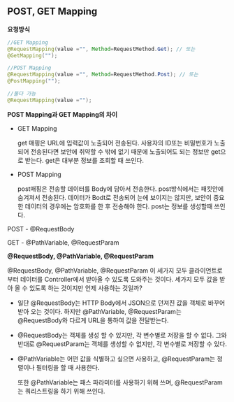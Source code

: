## POST, GET Mapping



**요청방식**

```java
//GET Mapping
@RequestMapping(value ="", Method=RequestMethod.Get); // 또는
@GetMapping("");

//POST Mapping
@RequestMapping(value ="", Method=RequestMethod.Post); // 또는
@PostMapping("");

//둘다 가능
@RequestMapping(value ="");
```



**POST Mapping과 GET Mapping의 차이**

- GET Mapping

  get 매핑은 URL에 입력값이 노출되어 전송된다. 사용자의 ID또는 비밀번호가 노출되어 전송된다면 보안에 취약할 수 밖에 없기 때문에 노출되어도 되는 정보만 get으로 받는다. get은 대부분 정보를 조회할 때 쓰인다. 

- POST Mapping

  post매핑은 전송할 데이터를 Body에 담아서 전송한다. post방식에서는 패킷안에 숨겨져서 전송된다. 데이터가 Bodt로 전송되어 눈에 보이지는 않지만, 보안이 중요한 데이터의 경우에는 암호화를 한 후 전송해야 한다. post는 정보를 생성할때 쓰인다.



POST - @RequestBody

GET - @PathVariable, @RequestParam



**@RequestBody, @PathVariable, @RequestParam**

@RequestBody, @PathVariable, @RequestParam 이 세가지 모두 클라이언트로부터 데이터를 Controller에서 받아올 수 있도록 도와주는 것이다. 세가지 모두 값을 받아 올 수 있도록 하는 것이지만 언제 사용하는 것일까?

- 일단 @RequestBody는 HTTP Body에서 JSON으로 던져진 값을 객체로 바꾸어 받아 오는 것이다. 하지만 @PathVariable, @RequestParam는 @RequestBody와 다르게 URL을 통하여 값을 전달받는다.

- @RequestBody는 객체를 생성 할 수 있지만, 각 변수별로 저장을 할 수 없다. 그와 반대로 @RequestParam는 객체를 생성할 수 없지만, 각 변수별로 저장할 수 있다.

- @PathVariable는 어떤 값을 식별하고 싶으면 사용하고, @RequestParam는 정렬이나 필터링을 할 때 사용한다.

  또한 @PathVariable는 패스 파라미터를 사용하기 위해 쓰며, @RequestParam는 쿼리스트링을 하기 위해 쓰인다.

